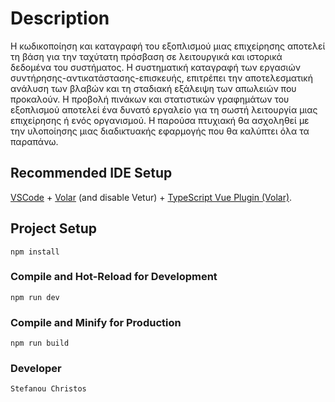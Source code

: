 # Description

H κωδικοποίηση και καταγραφή του εξοπλισμού μιας επιχείρησης αποτελεί τη βάση για την 
ταχύτατη πρόσβαση σε λειτουργικά και ιστορικά δεδομένα του συστήματος. 
Η συστηματική καταγραφή των εργασιών συντήρησης-αντικατάστασης-επισκευής, 
επιτρέπει την αποτελεσματική ανάλυση των βλαβών και τη σταδιακή εξάλειψη των 
απωλειών που προκαλούν. 
Η προβολή πινάκων και στατιστικών γραφημάτων του εξοπλισμού αποτελεί ένα δυνατό 
εργαλείο για τη σωστή λειτουργία μιας επιχείρησης ή ενός οργανισμού. 
Η παρούσα πτυχιακή θα ασχοληθεί με την υλοποίησης μιας διαδικτυακής εφαρμογής που 
θα καλύπτει όλα τα παραπάνω. 

## Recommended IDE Setup

[VSCode](https://code.visualstudio.com/) + [Volar](https://marketplace.visualstudio.com/items?itemName=johnsoncodehk.volar) (and disable Vetur) + [TypeScript Vue Plugin (Volar)](https://marketplace.visualstudio.com/items?itemName=johnsoncodehk.vscode-typescript-vue-plugin).

## Project Setup

```
npm install
```

### Compile and Hot-Reload for Development

```
npm run dev
```

### Compile and Minify for Production

```
npm run build
```

### Developer

```
Stefanou Christos
```
